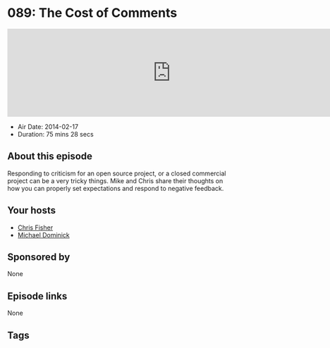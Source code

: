 # 089: The Cost of Comments

<iframe src="https://player.fireside.fm/v2/MLf2ZzhC+Ewwhu4mR?theme=dark" width="740" height="200" frameborder="0" scrolling="no"></iframe>

* Air Date: 2014-02-17
* Duration: 75 mins 28 secs

## About this episode

Responding to criticism for an open source project, or a closed commercial project can be a very tricky things. Mike and Chris share their thoughts on how you can properly set expectations and respond to negative feedback.

## Your hosts
* [Chris Fisher](https://coder.show/hosts/chrislas)
* [Michael Dominick](https://coder.show/hosts/michael)

## Sponsored by

None



## Episode links

None



## Tags

